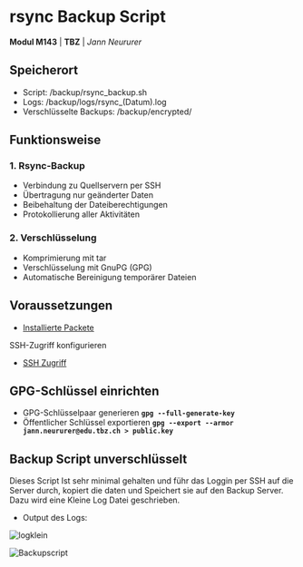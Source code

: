 # rsync Backup Script

**Modul M143** | **TBZ** | *Jann Neururer*


## Speicherort

- Script: /backup/rsync_backup.sh
- Logs: /backup/logs/rsync_(Datum).log
- Verschlüsselte Backups: /backup/encrypted/

## Funktionsweise

### 1. Rsync-Backup

- Verbindung zu Quellservern per SSH
- Übertragung nur geänderter Daten
- Beibehaltung der Dateiberechtigungen
- Protokollierung aller Aktivitäten

### 2. Verschlüsselung

- Komprimierung mit tar
- Verschlüsselung mit GnuPG (GPG)
- Automatische Bereinigung temporärer Dateien

## Voraussetzungen
- [Installierte Packete](Umsetzung.md#installierte-packages)

SSH-Zugriff konfigurieren
- [SSH Zugriff](Umsetzung.md#ssh-keys-generieren)

## GPG-Schlüssel einrichten

- GPG-Schlüsselpaar generieren
**`gpg --full-generate-key`**
- Öffentlicher Schlüssel exportieren 
**`gpg --export --armor jann.neururer@edu.tbz.ch > public.key`**

## Backup Script unverschlüsselt
Dieses Script Ist sehr minimal gehalten und führ das Loggin per SSH auf die Server durch, kopiert die daten und Speichert sie auf den Backup Server. Dazu wird eine Kleine Log Datei geschrieben.
- Output des Logs:

![logklein](https://raw.githubusercontent.com/Jann08/M143_nfs-apache-backup/main/imgs/sentproof.png)

![Backupscript](https://raw.githubusercontent.com/Jann08/M143_nfs-apache-backup/main/imgs/Backupscript.png)

